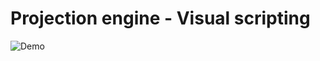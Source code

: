# Projection engine - Visual scripting

![Demo](https://github.com/projection-engine/pj-visual-prototype/blob/main/Material.png?raw=true)